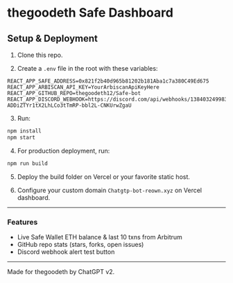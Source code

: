 # thegoodeth Safe Dashboard

## Setup & Deployment

1. Clone this repo.

2. Create a `.env` file in the root with these variables:

```
REACT_APP_SAFE_ADDRESS=0x821f2b40d965b81202b181Aba1c7a380C49Ed675
REACT_APP_ARBISCAN_API_KEY=YourArbiscanApiKeyHere
REACT_APP_GITHUB_REPO=thegoodeth12/Safe-bot
REACT_APP_DISCORD_WEBHOOK=https://discord.com/api/webhooks/1384032499830882454/ijOIBfKKjbdgpULAPicki2Zlch0-ADDiZTYr1tX2LhLCo3tTmRP-bbl2L-CNKUrwZgaU
```

3. Run:

```bash
npm install
npm start
```

4. For production deployment, run:

```bash
npm run build
```

5. Deploy the build folder on Vercel or your favorite static host.

6. Configure your custom domain `Chatgtp-bot-reown.xyz` on Vercel dashboard.

---

### Features

- Live Safe Wallet ETH balance & last 10 txns from Arbitrum  
- GitHub repo stats (stars, forks, open issues)  
- Discord webhook alert test button

---

Made for thegoodeth by ChatGPT v2.

